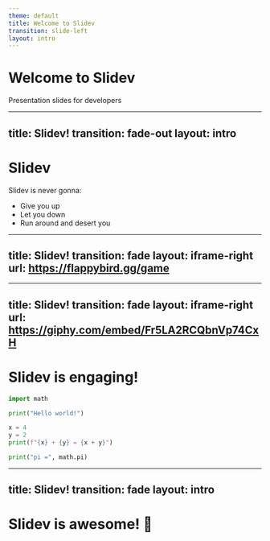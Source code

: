 ```yaml
---
theme: default
title: Welcome to Slidev
transition: slide-left
layout: intro
---
```


# Welcome to Slidev

Presentation slides for developers  

---
title: Slidev!
transition: fade-out
layout: intro
---

# Slidev

<v-click>
  <v-drag pos="448,131,374,239,31">
    <Youtube id="dQw4w9WgXcQ" />
  </v-drag>
</v-click>


<div v-after>Slidev is never gonna:</div>
<v-clicks>

- Give you up
- Let you down
- Run around and desert you

</v-clicks>

---
title: Slidev!
transition: fade
layout: iframe-right
url: https://flappybird.gg/game
---

<v-switch>
  <template #0>

  # Slidev is fun! 😄
  
  </template>
  <template #1>
  
  # Slidev is *not* fun! 😡
  
  </template>
  <template #q2>
  
  # Slidev is fun! 😅
  
  </template>
</v-switch>

---
title: Slidev!
transition: fade
layout: iframe-right
url: https://giphy.com/embed/Fr5LA2RCQbnVp74CxH
---

# Slidev is engaging!

```python {monaco-run} {autorun:true}
import math

print("Hello world!")

x = 4
y = 2
print(f"{x} + {y} = {x + y}")

print("pi =", math.pi)
```

---
title: Slidev!
transition: fade
layout: intro
---

# Slidev is awesome! 🚀